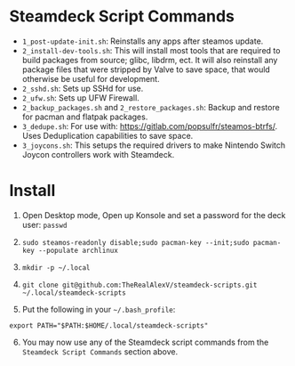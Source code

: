 # Steamdeck Script Commands

- `1_post-update-init.sh`: Reinstalls any apps after steamos update.
- `2_install-dev-tools.sh`: This will install most tools that are required to build packages from source; glibc, libdrm, ect. It will also reinstall any package files that were stripped by Valve to save space, that would otherwise be useful for development.
- `2_sshd.sh`: Sets up SSHd for use.
- `2_ufw.sh`: Sets up UFW Firewall.
- `2_backup_packages.sh` and `2_restore_packages.sh`: Backup and restore for pacman and flatpak packages.
- `3_dedupe.sh`: For use with: https://gitlab.com/popsulfr/steamos-btrfs/. Uses Deduplication capabilities to save space.
- `3_joycons.sh`: This setups the required drivers to make Nintendo Switch Joycon controllers work with Steamdeck.

# Install

1. Open Desktop mode, Open up Konsole and set a password for the deck user: `passwd`

2. `sudo steamos-readonly disable;sudo pacman-key --init;sudo pacman-key --populate archlinux`

3. `mkdir -p ~/.local`

4. `git clone git@github.com:TheRealAlexV/steamdeck-scripts.git ~/.local/steamdeck-scripts`

5. Put the following in your `~/.bash_profile`:
```
export PATH="$PATH:$HOME/.local/steamdeck-scripts"
```

6. You may now use any of the Steamdeck script commands from the `Steamdeck Script Commands` section above.
